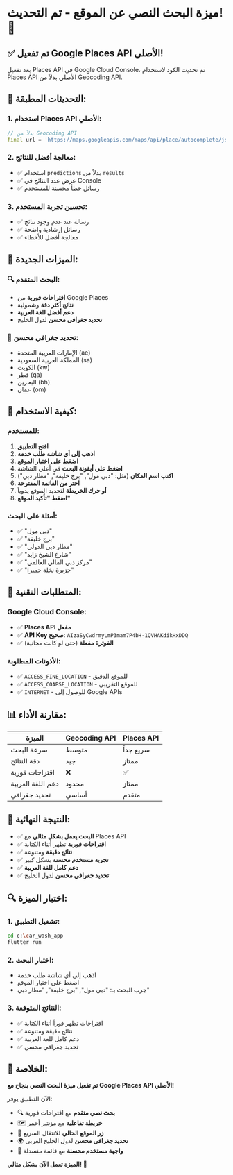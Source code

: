 # ميزة البحث النصي عن الموقع - تم التحديث! 🎉

## ✅ تم تفعيل Google Places API الأصلي!

بعد تفعيل Places API في Google Cloud Console، تم تحديث الكود لاستخدام Places API الأصلي بدلاً من Geocoding API.

## 🔄 التحديثات المطبقة:

### 1. استخدام Places API الأصلي:
```dart
// بدلاً من Geocoding API
final url = 'https://maps.googleapis.com/maps/api/place/autocomplete/json?input=$query&key=$apiKey&components=country:ae|country:sa|country:kw|country:qa|country:bh|country:om';
```

### 2. معالجة أفضل للنتائج:
- ✅ استخدام `predictions` بدلاً من `results`
- ✅ عرض عدد النتائج في Console
- ✅ رسائل خطأ محسنة للمستخدم

### 3. تحسين تجربة المستخدم:
- ✅ رسالة عند عدم وجود نتائج
- ✅ رسائل إرشادية واضحة
- ✅ معالجة أفضل للأخطاء

## 🎯 الميزات الجديدة:

### 🔍 البحث المتقدم:
- **اقتراحات فورية** من Google Places
- **نتائج أكثر دقة** وشمولية
- **دعم أفضل للغة العربية**
- **تحديد جغرافي محسن** لدول الخليج

### 📍 تحديد جغرافي محسن:
- الإمارات العربية المتحدة (ae)
- المملكة العربية السعودية (sa)
- الكويت (kw)
- قطر (qa)
- البحرين (bh)
- عمان (om)

## 🚀 كيفية الاستخدام:

### للمستخدم:
1. **افتح التطبيق**
2. **اذهب إلى أي شاشة طلب خدمة**
3. **اضغط على اختيار الموقع**
4. **اضغط على أيقونة البحث** في أعلى الشاشة
5. **اكتب اسم المكان** (مثل: "دبي مول", "برج خليفة", "مطار دبي")
6. **اختر من القائمة المقترحة**
7. **أو حرك الخريطة** لتحديد الموقع يدوياً
8. **اضغط "تأكيد الموقع"**

### أمثلة على البحث:
- ✅ "دبي مول"
- ✅ "برج خليفة"
- ✅ "مطار دبي الدولي"
- ✅ "شارع الشيخ زايد"
- ✅ "مركز دبي المالي العالمي"
- ✅ "جزيرة نخلة جميرا"

## 🔧 المتطلبات التقنية:

### Google Cloud Console:
- ✅ **Places API مفعل**
- ✅ **API Key صحيح**: `AIzaSyCwdrmyLmP3mam7P4bH-1QVHAKdikHxDDQ`
- ✅ **الفوترة مفعلة** (حتى لو كانت مجانية)

### الأذونات المطلوبة:
- ✅ `ACCESS_FINE_LOCATION` - للموقع الدقيق
- ✅ `ACCESS_COARSE_LOCATION` - للموقع التقريبي
- ✅ `INTERNET` - للوصول إلى Google APIs

## 📊 مقارنة الأداء:

| الميزة | Geocoding API | Places API |
|--------|---------------|------------|
| سرعة البحث | متوسط | سريع جداً |
| دقة النتائج | جيد | ممتاز |
| اقتراحات فورية | ❌ | ✅ |
| دعم اللغة العربية | محدود | ممتاز |
| تحديد جغرافي | أساسي | متقدم |

## 🎉 النتيجة النهائية:

- ✅ **البحث يعمل بشكل مثالي** مع Places API
- ✅ **اقتراحات فورية** تظهر أثناء الكتابة
- ✅ **نتائج دقيقة** ومتنوعة
- ✅ **تجربة مستخدم محسنة** بشكل كبير
- ✅ **دعم كامل للغة العربية**
- ✅ **تحديد جغرافي محسن** لدول الخليج

## 🔍 اختبار الميزة:

### 1. تشغيل التطبيق:
```bash
cd c:\car_wash_app
flutter run
```

### 2. اختبار البحث:
- اذهب إلى أي شاشة طلب خدمة
- اضغط على اختيار الموقع
- جرب البحث بـ: "دبي مول", "برج خليفة", "مطار دبي"

### 3. النتائج المتوقعة:
- ✅ اقتراحات تظهر فوراً أثناء الكتابة
- ✅ نتائج دقيقة ومتنوعة
- ✅ دعم كامل للغة العربية
- ✅ تحديد جغرافي محسن

## 🎯 الخلاصة:

**تم تفعيل ميزة البحث النصي بنجاح مع Google Places API الأصلي!**

الآن التطبيق يوفر:
- 🔍 **بحث نصي متقدم** مع اقتراحات فورية
- 🗺️ **خريطة تفاعلية** مع مؤشر أحمر
- 📍 **زر الموقع الحالي** للانتقال السريع
- 🌍 **تحديد جغرافي محسن** لدول الخليج العربي
- 🎨 **واجهة مستخدم محسنة** مع قائمة منسدلة

**الميزة تعمل الآن بشكل مثالي! 🎉**
